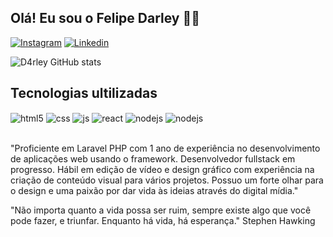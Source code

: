 ## Olá! Eu sou o Felipe Darley 🚀🚀

[![Instagram](https://img.shields.io/badge/Instagram-E4405F?style=for-the-badge&logo=instagram&logoColor=white)](https://www.instagram.com/fe_darley)
[![Linkedin](https://img.shields.io/badge/LinkedIn-0077B5?style=for-the-badge&logo=linkedin&logoColor=white)](https://www.linkedin.com/in/felipe-pontes-290a4120b/)

![D4rley GitHub stats](https://github-readme-stats.vercel.app/api?username=d4rley&show_icons=true&theme=synthwave&count_private=true)

## Tecnologias ultilizadas

<div style="display: inline_block">
  <img align="center" alt="html5" src="https://img.shields.io/badge/HTML5-E34F26?style=for-the-badge&logo=html5&logoColor=white" />
  <img align="center" alt="css" src="https://img.shields.io/badge/CSS3-1572B6?style=for-the-badge&logo=css3&logoColor=white" />
  <img align="center" alt="js" src="https://img.shields.io/badge/JavaScript-F7DF1E?style=for-the-badge&logo=javascript&logoColor=black" />
  <img align="center" alt="react" src="https://img.shields.io/badge/React-20232A?style=for-the-badge&logo=react&logoColor=61DAFB" />
  <img align="center" alt="nodejs" src="https://img.shields.io/badge/PHP-777BB4?style=for-the-badge&logo=php&logoColor=white" />
  <img align="center" alt="nodejs" src="https://img.shields.io/badge/Laravel-FF2D20?style=for-the-badge&logo=laravel&logoColor=white" />
</div><br/>

"Proficiente em Laravel PHP com 1 ano de experiência no desenvolvimento de aplicações web
usando o framework. Desenvolvedor fullstack em progresso. Hábil em edição de vídeo e design gráfico com experiência na criação de
conteúdo visual para vários projetos. Possuo um forte olhar para o design e uma paixão por
dar vida às ideias através do digital mídia."

"Não importa quanto a vida possa ser ruim, sempre existe algo que você pode fazer, e triunfar. Enquanto há vida, há esperança."
Stephen Hawking
